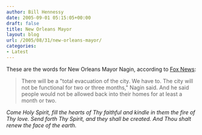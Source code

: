 ```yaml
---
author: Bill Hennessy
date: 2005-09-01 05:15:05+00:00
draft: false
title: New Orleans Mayor
layout: blog
url: /2005/08/31/new-orleans-mayor/
categories:
- Latest
---
```


These are the words for New Orleans Mayor Nagin, according to [Fox News](https://www.foxnews.com/story/0,2933,168112,00.html):



> There will be a "total evacuation of the city. We have to. The city will not be functional for two or three months," Nagin said. And he said people would not be allowed back into their homes for at least a month or two.




_Come Holy Spirit, fill the hearts of Thy faithful and kindle in them the fire of Thy love.
Send forth Thy Spirit, and they shall be created.
And Thou shalt renew the face of the earth._





